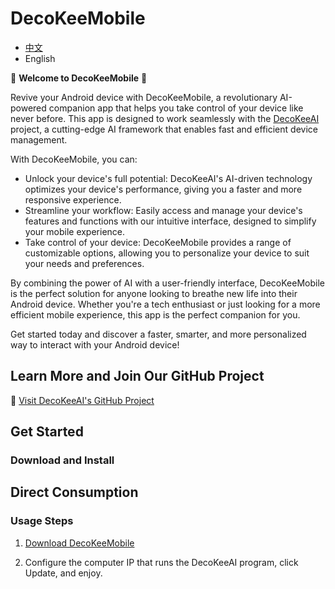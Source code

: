 **DecoKeeMobile**
================

* [中文](https://github.com/DecoKeeAI/DecoKeeAI/README-CN.md)
* English

🌟 **Welcome to DecoKeeMobile** 🌟

Revive your Android device with DecoKeeMobile, a revolutionary AI-powered companion app that helps you take control of your device like never before. This app is designed to work seamlessly with the [DecoKeeAI](https://github.com/DecoKeeAI/DecoKeeAI) project, a cutting-edge AI framework that enables fast and efficient device management.

With DecoKeeMobile, you can:

* Unlock your device's full potential: DecoKeeAI's AI-driven technology optimizes your device's performance, giving you a faster and more responsive experience.
* Streamline your workflow: Easily access and manage your device's features and functions with our intuitive interface, designed to simplify your mobile experience.
* Take control of your device: DecoKeeMobile provides a range of customizable options, allowing you to personalize your device to suit your needs and preferences.

By combining the power of AI with a user-friendly interface, DecoKeeMobile is the perfect solution for anyone looking to breathe new life into their Android device. 
Whether you're a tech enthusiast or just looking for a more efficient mobile experience, this app is the perfect companion for you.

Get started today and discover a faster, smarter, and more personalized way to interact with your Android device!

**Learn More and Join Our GitHub Project**
------------------------------------------

🔗 [Visit DecoKeeAI's GitHub Project](https://github.com/DecoKeeAI/DecoKeeAI)

**Get Started**
---------------

### **Download and Install**

**Direct Consumption**
---------------

### **Usage Steps**
1. [Download DecoKeeMobile](https://github.com/DecoKeeAI/DecoKeeMobile/releases/download/V00.00.23/DecoKeeMobile.apk)

2. Configure the computer IP that runs the DecoKeeAI program, click Update, and enjoy.

